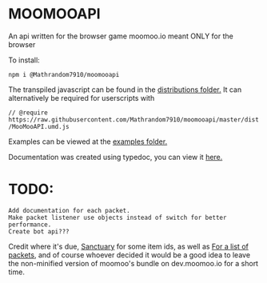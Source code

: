 # MOOMOOAPI

An api written for the browser game moomoo.io meant ONLY for the browser

To install:

`npm i @Mathrandom7910/moomooapi`

The transpiled javascript can be found in the <a href="https://github.com/Mathrandom7910/moomooapi/tree/master/dist">distributions folder.</a>
It can alternatively be required for userscripts with 

`// @require https://raw.githubusercontent.com/Mathrandom7910/moomooapi/master/dist/MooMooAPI.umd.js`

Examples can be viewed at the <a href="https://github.com/Mathrandom7910/moomooapi/tree/master/examples">examples folder.</a>

Documentation was created using typedoc, you can view it <a href="https://mathrandom7910.github.io/moomooapi/">here.</a>

# TODO:
    Add documentation for each packet.
    Make packet listener use objects instead of switch for better performance.
    Create bot api???

Credit where it's due,
<a href="https://github.com/Picoseconds/sanctuary">Sanctuary</a> for some item ids,
as well as <a href="https://github.com/Illya9999/OasisProject">For a list of packets</a>,
and of course whoever decided it would be a good idea to leave the non-minified version of moomoo's bundle on dev.moomoo.io for a short time.